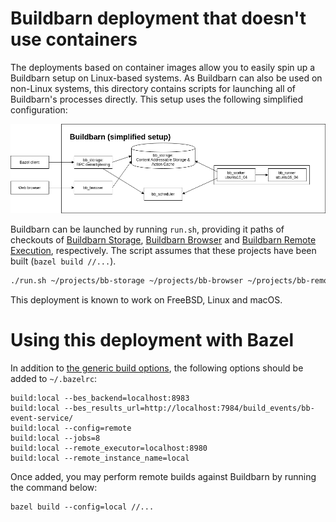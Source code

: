 # Buildbarn deployment that doesn't use containers

The deployments based on container images allow you to easily spin up a
Buildbarn setup on Linux-based systems. As Buildbarn can also be used on
non-Linux systems, this directory contains scripts for launching
all of Buildbarn's processes directly. This setup uses the following
simplified configuration:

<p align="center">
  <img src="https://github.com/buildbarn/bb-deployments/raw/master/bare/bb-overview-simplified.png" alt="Overview of the simplified Buildbarn setup"/>
</p>

Buildbarn can be launched by running `run.sh`, providing it paths of
checkouts of [Buildbarn Storage](https://github.com/buildbarn/bb-storage),
[Buildbarn Browser](https://github.com/buildbarn/bb-browser) and
[Buildbarn Remote Execution](https://github.com/buildbarn/bb-remote-execution),
respectively. The script assumes that these projects have been built
(`bazel build //...`).

```sh
./run.sh ~/projects/bb-storage ~/projects/bb-browser ~/projects/bb-remote-execution ~/projects/bb-event-service
```

This deployment is known to work on FreeBSD, Linux and macOS.

# Using this deployment with Bazel

In addition to [the generic build options](https://github.com/buildbarn/bb-deployments/blob/master/bazelrc),
the following options should be added to `~/.bazelrc`:

```
build:local --bes_backend=localhost:8983
build:local --bes_results_url=http://localhost:7984/build_events/bb-event-service/
build:local --config=remote
build:local --jobs=8
build:local --remote_executor=localhost:8980
build:local --remote_instance_name=local
```

Once added, you may perform remote builds against Buildbarn by running
the command below:

```
bazel build --config=local //...
```
